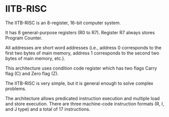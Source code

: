 # IITB-RISC
The IITB-RISC is an 8-register, 16-bit computer system. 

It has 8 general-purpose registers (R0 to R7). Register R7 always stores Program Counter. 

All addresses are short word addresses (i.e., address 0 corresponds to the first two bytes of main memory, address 1 corresponds to the second two bytes of main memory, etc.). 

This architecture uses condition code register which has two flags Carry flag (C) and Zero flag (Z). 

The IITB-RISC is very simple, but it is general enough to solve complex problems. 

The architecture allows predicated instruction execution and multiple load and store execution. There are three machine-code instruction formats (R, I, and J type) and a total of 17 instructions.
